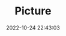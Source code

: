 ---
weight: 1
images:
- /images/edited/166.jpeg
title: Picture
date: 2022-10-24 22:43:03
tags: [luminarneo,work,ILCE7M3,67.0,person,teddybear,bench,bowl]
---